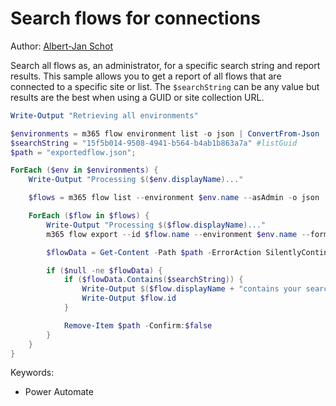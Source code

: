# Search flows for connections

Author: [Albert-Jan Schot](https://www.cloudappie.nl/search-flows-connections/)

Search all flows as, an administrator, for a specific search string and report results. This sample allows you to get a report of all flows that are connected to a specific site or list. The `$searchString` can be any value but results are the best when using a GUID or site collection URL.

```powershell tab="PowerShell"
Write-Output "Retrieving all environments"

$environments = m365 flow environment list -o json | ConvertFrom-Json
$searchString = "15f5b014-9508-4941-b564-b4ab1b863a7a" #listGuid
$path = "exportedflow.json";

ForEach ($env in $environments) {
    Write-Output "Processing $($env.displayName)..."

    $flows = m365 flow list --environment $env.name --asAdmin -o json | ConvertFrom-Json

    ForEach ($flow in $flows) {
        Write-Output "Processing $($flow.displayName)..."
        m365 flow export --id $flow.name --environment $env.name --format json --path $path

        $flowData = Get-Content -Path $path -ErrorAction SilentlyContinue

        if ($null -ne $flowData) {
            if ($flowData.Contains($searchString)) {
                Write-Output $($flow.displayName + "contains your search string" + $searchString)
                Write-Output $flow.id
            }

            Remove-Item $path -Confirm:$false
        }
    }
}
```

Keywords:

- Power Automate

